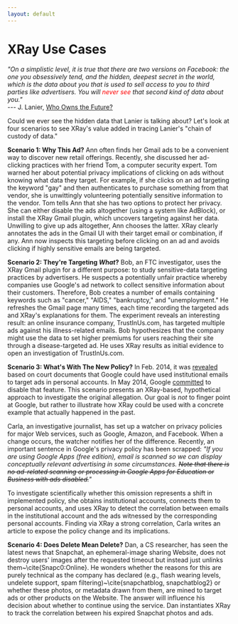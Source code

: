 ```yaml
---
layout: default
---
```


# XRay Use Cases

<p class="message">
  <i>"On a simplistic level, it is true that there are two versions on
  Facebook: the one you obsessively tend, and the hidden, deepest secret in the
  world, which is the data about you that is used to sell access to you to third
  parties like advertisers.  You will <font color="red">never see</font> that
  second kind of data about you."
  </i>
  <br />
  --- J. Lanier, <a href="http://www.amazon.com/Who-Owns-Future-Jaron-Lanier/dp/1451654960">
  Who Owns the Future?</a>
</p>

Could we ever see the hidden data that Lanier is talking about? Let's look
at four scenarios to see XRay's value added in tracing Lanier's "chain
of custody of data."

**Scenario 1: Why This Ad?**  Ann often finds her Gmail ads to be a
convenient way to discover new retail offerings.  Recently, she discussed her
ad-clicking practices with her friend Tom, a computer security expert.  Tom
warned her about potential privacy implications of clicking on ads without
knowing what data they target.  For example, if she clicks on an ad targeting
the keyword "gay" and then authenticates to purchase something from that
vendor, she is unwittingly volunteering potentially sensitive information to the
vendor.  Tom tells Ann that she has two options to protect her privacy.
She can either disable the ads altogether (using a system like AdBlock), or
install the XRay Gmail plugin, which uncovers targeting against her data.
Unwilling to give up ads altogether, Ann chooses the latter.  XRay clearly
annotates the ads in the Gmail UI with their target email or
combination, if any. Ann now inspects this targeting before clicking on an ad and
avoids clicking if highly sensitive emails are being targeted.

**Scenario 2: They're Targeting _What_?**
Bob, an FTC investigator, uses the XRay Gmail plugin for a different purpose:
to study sensitive-data targeting practices by advertisers. He suspects a
potentially unfair practice whereby companies use Google's ad network to
collect sensitive information about their customers. Therefore, Bob creates a
number of emails containing keywords such as "cancer," "AIDS,"
"bankruptcy," and "unemployment." He refreshes the Gmail page many
times, each time recording the targeted ads and XRay's explanations for them.
The experiment reveals an interesting result: an online insurance company,
TrustInUs.com, has targeted multiple ads against his illness-related emails.
Bob hypothesizes that the company might use the data to set higher premiums for
users reaching their site through a disease-targeted ad.  He uses XRay
results as initial evidence to open an investigation of TrustInUs.com.

**Scenario 3: What's With The New Policy?**
In Feb. 2014, it was [revealed](http://safegov.org/2014/1/31/google-admits-data-mining-student-emails-in-its-free-education-apps) based on court documents that Google could
have used institutional emails to target ads in personal accounts.
In May 2014, Google [committed](http://www.techtimes.com/articles/6334/20140502/google-we-promise-not-to-spy-on-student-email-accounts-to-deliver-ads.htm) to disable
that feature. This scenario presents an XRay-based, hypothetical approach
to investigate the original allegation.  Our goal is *not* to finger point
at Google, but rather to illustrate how XRay could be used with a concrete
example that actually happened in the past.

Carla, an investigative journalist, has set up a watcher on privacy policies
for major Web services, such as Google, Amazon, and Facebook. When a change
occurs, the watcher notifies her of the difference.  Recently, an important
sentence in Google's privacy policy has been scrapped: <i>"If you are using
Google Apps (free edition), email is scanned so we can display conceptually
relevant advertising in some circumstances. <s>Note that there is no ad-related
scanning or processing in Google Apps for Education or Business with ads
disabled.</s>"</i>

To investigate scientifically whether this omission represents a
shift in implemented policy, she obtains institutional accounts, connects them
to personal accounts, and uses XRay to detect the correlation between emails
in the institutional account and the ads witnessed by the corresponding
personal accounts.  Finding via XRay a strong correlation, Carla writes an
article to expose the policy change and its implications.

**Scenario 4: Does Delete Mean Delete?**  Dan, a CS researcher, has seen
the latest news that Snapchat, an ephemeral-image sharing Website, does not
destroy users' images after the requested timeout but instead just unlinks
them~\cite{Snapc0:Online}.  He wonders whether the reasons for this are purely
technical as the company has declared (e.g., flash wearing levels, undelete
support, spam filtering)~\cite{snapchatblog, snapchatblog2} or whether these
photos, or metadata drawn from them, are mined to target ads or other products
on the Website.  The answer will influence his decision about whether to
continue using the service. Dan instantiates XRay to track the correlation
between his expired Snapchat photos and ads.

